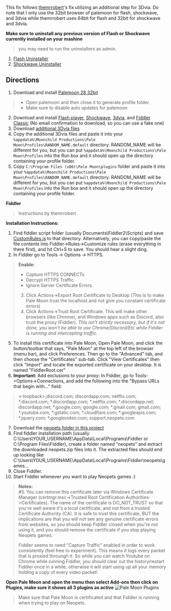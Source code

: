 This fix follows [themrrobert](https://github.com/themrrobert/neopets-flash-fix-windows-10)'s fix utilizing an additional step for 3Dvia. 
Do note that I only use the 32bit browser of palemoon for flash, shockwave, and 3dvia while themrrobert uses 64bit for flash and 32bit for shockwave and 3dvia. 

**Make sure to uninstall any previous version of Flash or Shockwave currently installed on your mashine**
> you may need to run the uninstallers as admin.
1. [Flash Uninstaller](https://fpdownload.macromedia.com/get/flashplayer/current/support/uninstall_flash_player.exe)
2. [Shockwave Uninstaller](http://fpdownload.macromedia.com/get/shockwave/uninstall/win/sw_uninstaller.exe)

## Directions
1. Download and install [Palemoon 28 32bit](https://archive.palemoon.org/palemoon/28.x/28.17.0/palemoon-28.17.0.win32.installer.exe)
> - Open palemoon and then close it to generate profile folder.
> - Make sure to disable auto updates for palemoon
2. Download and install  [Flash player](/installers/flashplayer32_0r0_371_win.msi),  [Shockwave](/installers/Shockwave_Installer_Full.exe), [3dvia](http://3dlifeplayer.dl.3dvia.com/player/install/installer.exe), and [Fiddler Classic](https://www.telerik.com/download/fiddler) (No email confirmation to download, so you can use a fake one)
3. Download [additional 3Dvia files](https://download-directory.github.io/?url=https://github.com/SpudMonkey7k/neopets-flash-shockwave-3dvia-fix/tree/main/3dviafiles)
4. Copy the additional 3Dvia files and paste it into your `%appdata%\Moonchild Productions\Pale Moon\Profiles\RANDOM_NAME.default` directory. RANDOM_NAME will be different for you, but you can put `%appdata%\Moonchild Productions\Pale Moon\Profiles` into the Run box and it should open up the directory containing your profile folder.
5. Copy `C:\Program Files (x86)\Pale Moon\plugins` folder and paste it into your `%appdata%\Moonchild Productions\Pale Moon\Profiles\RANDOM_NAME.default` directory. RANDOM_NAME will be different for you, but you can put `%appdata%\Moonchild Productions\Pale Moon\Profiles` into the Run box and it should open up the directory containing your profile folder.

**Fiddler**
> Instructions by themrrobert.

**Installation Instructions:**

1. Find fiddler script folder (usually Documents\Fiddler2\Scripts) and save [CustomRules.js](https://github.com/themrrobert/neopets-flash-fix-windows-10/fiddler/CustomRules.js) to that directory. Alternatively, you can copy/paste the file contents into Fiddler->Rules->Customize rules (erase everything in there first), and hit Ctrl+S to save. You should hear a slight ding.
2. In Fiddler go to Tools -> Options -> HTTPS.
> **Enable:**
> - Capture HTTPS CONNECTs
> - Decrypt HTTPS Traffic
> - Ignore Server Certificate Errors.
> 3. Click Actions->Export Root Certificate to Desktop (This is to make Pale Moon trust the localhost and not give you constant certificate errors)
> 4. Click Actions->Trust Root Certificate. This will make other browsers (like Chrome), and Windows apps such as Discord, also trust the proxy (Fiddler). *This isn't strictly necessary, but if it's not done, you won't be able to use Chrome/Discord/Etc while Fiddler is running and intercepting traffic.*
5. To install this certificate into Pale Moon, Open Pale Moon, and click the button/toolbar that says, "Pale Moon" at the top left of the browser (menu bar), and click Preferences. Then go to the "Advanced" tab, and then choose the "Certificates" sub-tab. Click "View Certificates" then click "Import" and locate the exported certificate on your desktop. It is named "FiddlerRoot.cer"
6. **Important:** Add exclusions to your proxy: In Fiddler, go to Tools->Options->Connections, and add the following into the "Bypass URLs that begin with..." field:
> <-loopback>;discord.com; discordapp.com; netflix.com; *.discord.com; *.discordapp.com; *.netflix.com; *.discordapp.net; discordapp.net; *.google.com; google.com; *.gmail.com; gmail.com; *.youtube.com; *.gstatic.com; *.cloudflare.com; *.googleapis.com; *.jquery.com; *.googlevideo.com; support.neopets.com
7. Download the [neopets folder in this project](https://download-directory.github.io/?url=https://github.com/themrrobert/neopets-flash-fix-windows-10/tree/main/neopets)
8. Find fiddler installation path (usually C:\Users\YOUR_USERNAME\AppData\Local\Programs\Fiddler or C:\Program Files\Fiddler), create a folder named "neopets" and extract the downloaded neopets.zip files into it. The extracted files should end up looking like C:\Users\YOUR_USERNAME\AppData\Local\Programs\Fiddler\neopets\games\...
9. Close Fiddler.
10. Start Fiddler whenever you want to play Neopets games :)

> **Notes:**  
> #5. You can remove this certificate later via Windows Certificate Manager (certmgr.msc->Trusted Root Certification Authorities->Certificates). The name of the certificate is DO_NOT_TRUST so that you're well aware it's a local certificate, and not from a trusted Certificate Authority (CA). It is safe to trust this certificate, BUT the implications are that you will not see any genuine certificate errors from websites, so you should keep Fiddler closed when you're not using it, and you should remove the certificate if you stop playing Neopets games.
>
> Fiddler seems to need "Capture Traffic" enabled in order to work consistently (feel free to experiment). This means it logs every packet that is proxied throuogh it. So while you can watch Youtube on Chrome while running Fiddler, you should clear out the history/restart Fiddler once in a while, otherwise it will start using up all your memory holding a copy of every video packet!

**Open Pale Moon and open the menu then select Add-ons then click on Plugins, make sure it shows all 3 plugins as active**
![Pale Moon Plugins](https://github.com/SpudMonkey7k/neopets-flash-shockwave-3dvia-fix/blob/main/assets/palemoon-plugins.png)

> Make sure that Pale Moon is certificated and that Fiddler is running when trying to play on Neopets.
